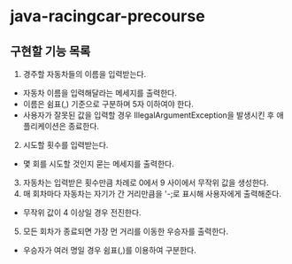 # java-racingcar-precourse

## 구현할 기능 목록
1. 경주할 자동차들의 이름을 입력받는다.
* 자동차 이름을 입력해달라는 메세지를 출력한다.
* 이름은 쉼표(,) 기준으로 구분하며 5자 이하여야 한다.
* 사용자가 잘못된 값을 입력할 경우 IllegalArgumentException을 발생시킨 후 애플리케이션은 종료한다.
2. 시도할 횟수를 입력받는다.
* 몇 회를 시도할 것인지 묻는 메세지를 출력한다.
3. 자동차는 입력받은 횟수만큼 차례로 0에서 9 사이에서 무작위 값을 생성한다.
4. 매 회차마다 자동차는 자기가 간 거리만큼을 '-;로 표시해 사용자에게 출력해준다.
* 무작위 값이 4 이상일 경우 전진한다.
5. 모든 회차가 종료되면 가장 먼 거리를 이동한 우승자를 출력한다.
* 우승자가 여러 명일 경우 쉼표(,)를 이용하여 구분한다.
